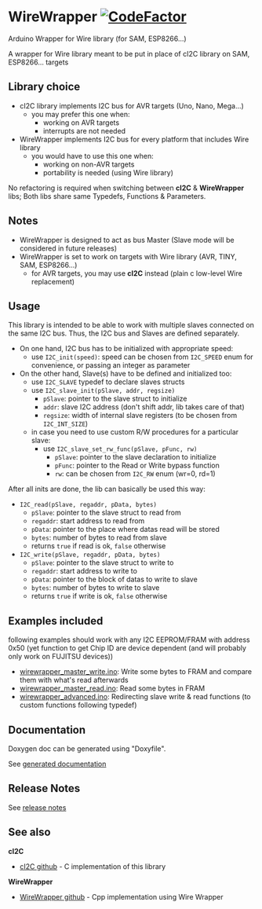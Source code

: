 # WireWrapper [![CodeFactor](https://www.codefactor.io/repository/github/smfsw/wirewrapper/badge)](https://www.codefactor.io/repository/github/smfsw/wirewrapper)

Arduino Wrapper for Wire library (for SAM, ESP8266...)

A wrapper for Wire library meant to be put in place of cI2C library on SAM, ESP8266... targets

## Library choice

* cI2C library implements I2C bus for AVR targets (Uno, Nano, Mega...)
  * you may prefer this one when:
    * working on AVR targets
    * interrupts are not needed
* WireWrapper implements I2C bus for every platform that includes Wire library
  * you would have to use this one when:
    * working on non-AVR targets
    * portability is needed (using Wire library)

No refactoring is required when switching between **cI2C** & **WireWrapper** libs;
Both libs share same Typedefs, Functions & Parameters.

## Notes

* WireWrapper is designed to act as bus Master (Slave mode will be considered in future releases)
* WireWrapper is set to work on targets with Wire library (AVR, TINY, SAM, ESP8266...)
  * for AVR targets, you may use **cI2C** instead (plain c low-level Wire replacement)

## Usage

This library is intended to be able to work with multiple slaves connected on the same I2C bus.
Thus, the I2C bus and Slaves are defined separately.

* On one hand, I2C bus has to be initialized with appropriate speed:
  * use `I2C_init(speed)`: speed can be chosen from `I2C_SPEED` enum for convenience, or passing an integer as parameter
* On the other hand, Slave(s) have to be defined and initialized too:
  * use `I2C_SLAVE` typedef to declare slaves structs
  * use `I2C_slave_init(pSlave, addr, regsize)`
    * `pSlave`: pointer to the slave struct to initialize
    * `addr`: slave I2C address (don't shift addr, lib takes care of that)
    * `regsize`: width of internal slave registers (to be chosen from `I2C_INT_SIZE`)
  * in case you need to use custom R/W procedures for a particular slave:
    * use `I2C_slave_set_rw_func(pSlave, pFunc, rw)`
      * `pSlave`: pointer to the slave declaration to initialize
      * `pFunc`: pointer to the Read or Write bypass function
      * `rw`: can be chosen from `I2C_RW` enum (wr=0, rd=1)

After all inits are done, the lib can basically be used this way:
* `I2C_read(pSlave, regaddr, pData, bytes)`
  * `pSlave`: pointer to the slave struct to read from
  * `regaddr`: start address to read from
  * `pData`: pointer to the place where datas read will be stored
  * `bytes`: number of bytes to read from slave
  * returns `true` if read is ok, `false` otherwise
* `I2C_write(pSlave, regaddr, pData, bytes)`
  * `pSlave`: pointer to the slave struct to write to
  * `regaddr`: start address to write to
  * `pData`: pointer to the block of datas to write to slave
  * `bytes`: number of bytes to write to slave
  * returns `true` if write is ok, `false` otherwise

## Examples included

following examples should work with any I2C EEPROM/FRAM with address 0x50
(yet function to get Chip ID are device dependent (and will probably only work on FUJITSU devices))
* [wirewrapper_master_write.ino](examples/wirewrapper_master_write/wirewrapper_master_write.ino): Write some bytes to FRAM and compare them with what's read afterwards
* [wirewrapper_master_read.ino](examples/wirewrapper_master_read/wirewrapper_master_read.ino): Read some bytes in FRAM
* [wirewrapper_advanced.ino](examples/wirewrapper_advanced/wirewrapper_advanced.ino): Redirecting slave write & read functions (to custom functions following typedef)

## Documentation

Doxygen doc can be generated using "Doxyfile".

See [generated documentation](https://smfsw.github.io/WireWrapper/)

## Release Notes

See [release notes](ReleaseNotes.md)

## See also

**cI2C**
* [cI2C github](https://github.com/SMFSW/cI2C) - C implementation of this library

**WireWrapper**
* [WireWrapper github](https://github.com/SMFSW/WireWrapper) - Cpp implementation using Wire Wrapper
